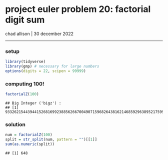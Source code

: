 project euler problem 20: factorial digit sum
================
chad allison \| 30 december 2022

------------------------------------------------------------------------

### setup

``` r
library(tidyverse)
library(gmp) # necessary for large numbers
options(digits = 22, scipen = 99999)
```

### computing 100!

``` r
factorialZ(100)
```

    ## Big Integer ('bigz') :
    ## [1] 93326215443944152681699238856266700490715968264381621468592963895217599993229915608941463976156518286253697920827223758251185210916864000000000000000000000000

### solution

``` r
num = factorialZ(100)
split = str_split(num, pattern = "")[[1]]
sum(as.numeric(split))
```

    ## [1] 648
